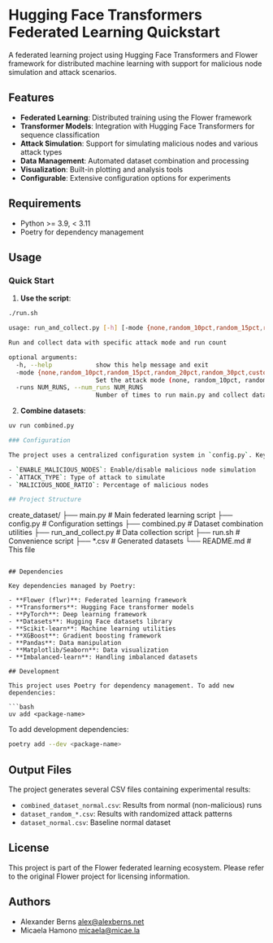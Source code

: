 # Hugging Face Transformers Federated Learning Quickstart

A federated learning project using Hugging Face Transformers and Flower framework for distributed machine learning with support for malicious node simulation and attack scenarios.

## Features

- **Federated Learning**: Distributed training using the Flower framework
- **Transformer Models**: Integration with Hugging Face Transformers for sequence classification
- **Attack Simulation**: Support for simulating malicious nodes and various attack types
- **Data Management**: Automated dataset combination and processing
- **Visualization**: Built-in plotting and analysis tools
- **Configurable**: Extensive configuration options for experiments

## Requirements

- Python >= 3.9, < 3.11
- Poetry for dependency management

## Usage

### Quick Start

1. **Use the script**:
```bash
./run.sh
```

```bash
usage: run_and_collect.py [-h] [-mode {none,random_10pct,random_15pct,random_20pct,random_30pct,custom}] [-runs NUM_RUNS]

Run and collect data with specific attack mode and run count

optional arguments:
  -h, --help            show this help message and exit
  -mode {none,random_10pct,random_15pct,random_20pct,random_30pct,custom}
                        Set the attack mode (none, random_10pct, random_15pct, random_20pct, random_30pct, custom)
  -runs NUM_RUNS, --num_runs NUM_RUNS
                        Number of times to run main.py and collect data
```

2. **Combine datasets**:
```bash
uv run combined.py

### Configuration

The project uses a centralized configuration system in `config.py`. Key configuration options include:

- `ENABLE_MALICIOUS_NODES`: Enable/disable malicious node simulation
- `ATTACK_TYPE`: Type of attack to simulate
- `MALICIOUS_NODE_RATIO`: Percentage of malicious nodes

## Project Structure

```
create_dataset/
├── main.py              # Main federated learning script
├── config.py            # Configuration settings
├── combined.py          # Dataset combination utilities
├── run_and_collect.py   # Data collection script
├── run.sh              # Convenience script
├── *.csv               # Generated datasets
└── README.md           # This file
```

## Dependencies

Key dependencies managed by Poetry:

- **Flower (flwr)**: Federated learning framework
- **Transformers**: Hugging Face transformer models
- **PyTorch**: Deep learning framework
- **Datasets**: Hugging Face datasets library
- **Scikit-learn**: Machine learning utilities
- **XGBoost**: Gradient boosting framework
- **Pandas**: Data manipulation
- **Matplotlib/Seaborn**: Data visualization
- **Imbalanced-learn**: Handling imbalanced datasets

## Development

This project uses Poetry for dependency management. To add new dependencies:

```bash
uv add <package-name>
```

To add development dependencies:

```bash
poetry add --dev <package-name>
```

## Output Files

The project generates several CSV files containing experimental results:

- `combined_dataset_normal.csv`: Results from normal (non-malicious) runs
- `dataset_random_*.csv`: Results with randomized attack patterns
- `dataset_normal.csv`: Baseline normal dataset

## License

This project is part of the Flower federated learning ecosystem. Please refer to the original Flower project for licensing information.

## Authors

- Alexander Berns <alex@alexberns.net>
- Micaela Hamono <micaela@micae.la>
